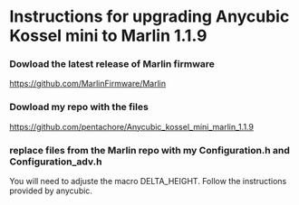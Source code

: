 # Instructions for upgrading Anycubic Kossel mini to Marlin 1.1.9

### Dowload the latest release of Marlin firmware
https://github.com/MarlinFirmware/Marlin

### Dowload my repo with the files
https://github.com/pentachore/Anycubic_kossel_mini_marlin_1.1.9

### replace files from the Marlin repo with my Configuration.h and Configuration_adv.h

You will need to adjuste the macro DELTA_HEIGHT. Follow the instructions provided by anycubic.
